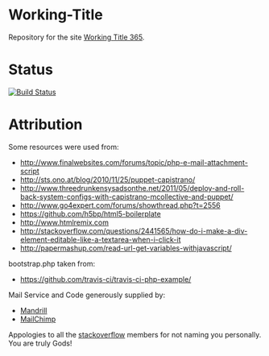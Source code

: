 Working-Title
=============
Repository for the site [Working Title 365](http://www.workingtitle365.com/?utm_source=github&utm_medium=readme&utm_campaign=code).

Status
======
[![Build Status](https://secure.travis-ci.org/webhat/Working-Title.png)](http://travis-ci.org/webhat/Working-Title)

Attribution
===========
Some resources were used from:
* http://www.finalwebsites.com/forums/topic/php-e-mail-attachment-script
* http://sts.ono.at/blog/2010/11/25/puppet-capistrano/
* http://www.threedrunkensysadsonthe.net/2011/05/deploy-and-roll-back-system-configs-with-capistrano-mcollective-and-puppet/
* http://www.go4expert.com/forums/showthread.php?t=2556
* https://github.com/h5bp/html5-boilerplate
* http://www.htmlremix.com
* http://stackoverflow.com/questions/2441565/how-do-i-make-a-div-element-editable-like-a-textarea-when-i-click-it
* http://papermashup.com/read-url-get-variables-withjavascript/

bootstrap.php taken from:
* https://github.com/travis-ci/travis-ci-php-example/

Mail Service and Code generously supplied by:
* [Mandrill](http://www.mandrill.com/)
* [MailChimp](http://mailchimp.com/)

Appologies to all the [stackoverflow](http://stackoverflow.com/) members for not naming you personally. You are truly Gods!
